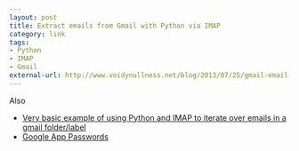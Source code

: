 ```yaml
---
layout: post
title: Extract emails from Gmail with Python via IMAP
category: link
tags:
- Python
- IMAP
- Gmail
external-url: http://www.voidynullness.net/blog/2013/07/25/gmail-email-with-python-via-imap/
---
```

Also

- [Very basic example of using Python and IMAP to iterate over emails in a gmail folder/label](https://gist.github.com/robulouski/7441883)
- [Google App Passwords](https://security.google.com/settings/security/apppasswords)
